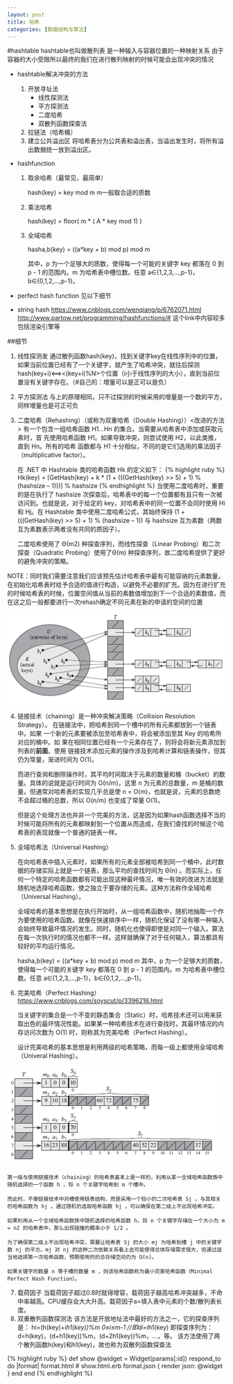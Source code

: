 ```yaml
---
layout: post
title: 哈希
categories: [数据结构与算法]
---
```


#hashtable
hashtable也叫做散列表
是一种输入与容器位置的一种映射关系
由于容器的大小受限所以最终的我们在进行散列映射的时候可能会出现冲突的情况

- hashtable解决冲突的方法

	1. 开放寻址法
		- 线性探测法
		- 平方探测法
		- 二度哈希
		- 双散列函数探查法
	2. 拉链法（哈希桶）
	3. 建立公共溢出区
		将哈希表分为公共表和溢出表，当溢出发生时，将所有溢出数据统一放到溢出区。
- hashfunction
	1. 取余哈希（最常见，最简单）
	
		hash(key) = key mod m
		m一般取合适的质数
	2. 乘法哈希

		hash(key) = floor( m * ( A * key mod 1) )

	3. 全域哈希
	
		hasha,b(key) = ((a*key + b) mod p) mod m
		
		其中，p 为一个足够大的质数，使得每一个可能的关键字 key 都落在 0 到 p - 1 的范围内。m 为哈希表中槽位数。任意 a∈{1,2,3,…,p-1}，b∈{0,1,2,…,p-1}。
- perfect hash function
	见以下细节
- string hash
	https://www.cnblogs.com/wenqiang/p/6762071.html
	http://www.partow.net/programming/hashfunctions/#
	这个link中内容较多包括渲染引擎等
	

##细节

1. 线性探测发
	通过散列函数hash(key)，找到关键字key在线性序列中的位置，如果当前位置已经有了一个关键字，就产生了哈希冲突，就往后探测hash(key+i)<==><(key+i)%N>个位置（i小于线性序列的大小），直到当前位置没有关键字存在。（\#自己的：增量可以是正可以是负）
2. 平方探测法
	与上的原理相同，只不过探测的时候采用的增量是一个数的平方，同样增量也是可正可负
3. 二度哈希（Rehashing）（或称为双重哈希（Double Hashing））<改进的方法>
	有一个包含一组哈希函数 H1...Hn 的集合。当需要从哈希表中添加或获取元素时，首	先使用哈希函数 H1。如果导致冲突，则尝试使用 H2，以此类推，直到 Hn。所有的哈希	函数都与 H1 十分相似，不同的是它们选用的乘法因子（multiplicative 	factor）。

	在 .NET 中 Hashtable 类的哈希函数 Hk 的定义如下：
	{% highlight ruby %}
	Hk(key) = [GetHash(key) + k * (1 + (((GetHash(key) >> 5) + 1) % (hashsize – 1)))] % hashsize
	{% endhighlight %}
	当使用二度哈希时，重要的是在执行了 hashsize 次探查后，哈希表中的每一个位置都有且只有一次被访问到。也就是说，对于给定的 key，对哈希表中的同一位置不会同时使用 Hi 和 Hj。在 Hashtable 类中使用二度哈希公式，其始终保持 (1 + (((GetHash(key) >> 5) + 1) % (hashsize – 1)) 与 hashsize 互为素数（两数互为素数表示两者没有共同的质因子）。

	二度哈希使用了 Θ(m2) 种探查序列，而线性探查（Linear Probing）和二次探查（Quadratic Probing）使用了Θ(m) 种探查序列，故二度哈希提供了更好的避免冲突的策略。


NOTE：同时我们需要注意我们应该预先估计哈希表中最有可能容纳的元素数量，在初始化哈希表时给予合适的值进行构造，以避免不必要的扩充。因为在进行扩充的时候哈希表的时候，位置空间值从当前的素数值增加到下一个合适的素数值，而在这之后一般都要进行一次rehash确定不同元素在新的申请的空间的位置

![](../image/hash/hash-bucket.png)

4. 链接技术（chaining）是一种冲突解决策略（Collision Resolution Strategy）。
	在链接法中，把哈希到同一个槽中的所有元素都放到一个链表中。如果	一个新的元素要被添加至哈希表中，将会被添加至其 Key 的哈希所对应的桶中。如	果在相同位置已经有一个元素存在了，则将会将新元素添加到列表的**前面**。使用	链接技术添加元素的操作涉及到哈希计算和链表操作，但其仍为常量，渐进时间为 O(1)。

	而进行查询和删除操作时，其平均时间取决于元素的数量和桶（bucket）的数量。具体的说就是运行时间为 O(n/m)，这里 n 为元素的总数量，m 是桶的数量。但通常对哈希表的实现几乎总是使 n = O(m)，也就是说，元素的总数绝不会超过桶的总数，所以 O(n/m) 也变成了常量 O(1)。  

	但是这个处理方法也并非一个完美的方法，这是因为如果hash函数选择不当的时候可能将所有的元素都映射到一个位置从而造成，在我们查找的时候这个哈希表的表现就像一个普通的链表一样。

5. 全域哈希法（Universal Hashing）

	在向哈希表中插入元素时，如果所有的元素全部被哈希到同一个桶中，此时数据的存储实际上就是一个链表，那么平均的查找时间为 Θ(n) 。而实际上，任何一个特定的哈希函数都有可能出现这种最坏情况，唯一有效的改进方法就是随机地选择哈希函数，使之独立于要存储的元素。这种方法称作全域哈希（Universal Hashing）。

	全域哈希的基本思想是在执行开始时，从一组哈希函数中，随机地抽取一个作为要使用的哈希函数。就像在快速排序中一样，随机化保证了没有哪一种输入会始终导致最坏情况的发生。同时，随机化也使得即使是对同一个输入，算法在每一次执行时的情况也都不一样。这样就确保了对于任何输入，算法都具有较好的平均运行情况。

	hasha,b(key) = ((a*key + b) mod p) mod m
	其中，p 为一个足够大的质数，使得每一个可能的关键字 key 都落在 0 到 p - 1 的范围内。m 为哈希表中槽位数。任意 a∈{1,2,3,…,p-1}，b∈{0,1,2,…,p-1}。
6. 完美哈希（Perfect Hashing）
	https://www.cnblogs.com/soyscut/p/3396216.html

	当关键字的集合是一个不变的静态集合（Static）时，哈希技术还可以用来获取出色的最坏情况性能。如果某一种哈希技术在进行查找时，其最坏情况的内存访问次数为 O(1) 时，则称其为完美哈希（Perfect Hashing）。

	设计完美哈希的基本思想是利用两级的哈希策略，而每一级上都使用全域哈希（Univeral Hashing）。
	
![](../image/hash/perfect-hashing.png)

	第一级与使用链接技术（chaining）的哈希表基本上是一样的，利用从某一全域哈希函数族中随机选择的一个函数 h ，将 n 个关键字哈希到 m 个槽中。

	而此时，不像链接技术中对槽使用链表结构，而是采用一个较小的二次哈希表 Sj ，与其相关的哈希函数为 hj 。通过随机的选取哈希函数 hj ，可以确保在第二级上不出现哈希冲突。

	如果利用从一个全域哈希函数族中随机选择的哈希函数 h，将 n 个关键字存储在一个大小为 m = n2 的哈希表中，那么出现碰撞的概率小于 1/2 。

	为了确保第二级上不出现哈希冲突，需要让哈希表 Sj 的大小 mj 为哈希到槽 j 中的关键字数 nj 的平方。mj 对 nj 的这种二次依赖关系看上去可能使得总体存储需求很大，但通过适当地选择第一次哈希函数，预期使用的的总存储空间仍为 O(n)。

	如果关键字的数量 n 等于槽的数量 m ，则该哈希函数称为最小完美哈希函数（Minimal Perfect Hash Function）。

7. 载荷因子
	当载荷因子超过0.8时就得增容，载荷因子越高哈希冲突越多，不命中率越高。CPU缓存会大大升高。载荷因子a=填入表中元素的个数/散列表长度。
8. 双重散列函数探测法
	该方法是开放地址法中最好的方法之一，它的探查序列是：
	hi=(h(key)+i*h1(key))%m 0≤i≤m-1 //即di=i*h1(key)
	即探查序列为：
	d=h(key)，(d+h1(key))%m，(d+2h1(key))%m，…，等。
	该方法使用了两个散列函数h(key)和h1(key)，故也称为双散列函数探查法



















{% highlight ruby %}
def show
  @widget = Widget(params[:id])
  respond_to do |format|
    format.html # show.html.erb
    format.json { render json: @widget }
  end
end
{% endhighlight %}



